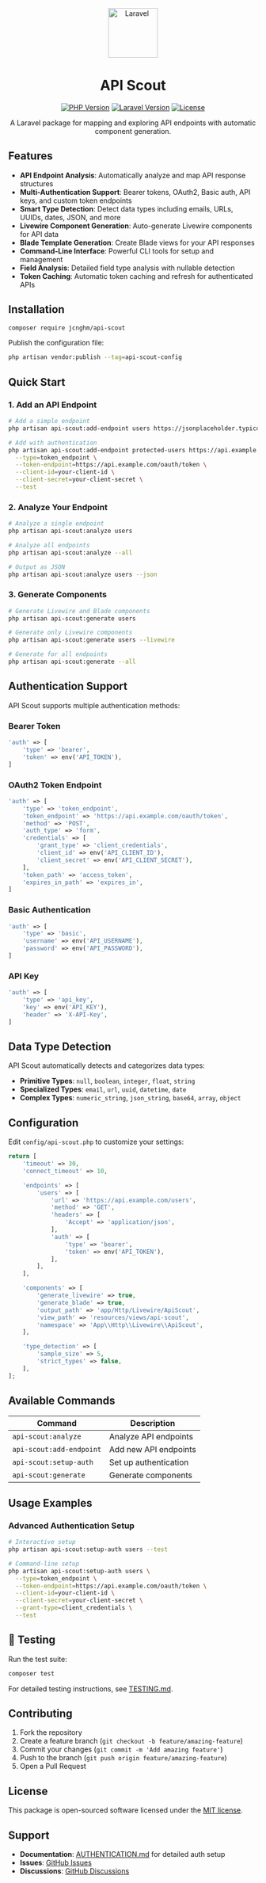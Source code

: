 <div align="center">
  <img src="https://laravel.com/img/logomark.min.svg" alt="Laravel" width="100" height="100">

# API Scout
[![PHP Version](https://img.shields.io/badge/php-8.1%2B-blue.svg)](https://php.net)
[![Laravel Version](https://img.shields.io/badge/laravel-10%2B%20%7C%2011%2B-red.svg)](https://laravel.com)
[![License](https://img.shields.io/badge/license-MIT-green.svg)](LICENSE)

A Laravel package for mapping and exploring API endpoints with automatic component generation.

</div>

## Features

- **API Endpoint Analysis**: Automatically analyze and map API response structures
- **Multi-Authentication Support**: Bearer tokens, OAuth2, Basic auth, API keys, and custom token endpoints
- **Smart Type Detection**: Detect data types including emails, URLs, UUIDs, dates, JSON, and more
- **Livewire Component Generation**: Auto-generate Livewire components for API data
- **Blade Template Generation**: Create Blade views for your API responses
- **Command-Line Interface**: Powerful CLI tools for setup and management
- **Field Analysis**: Detailed field type analysis with nullable detection
- **Token Caching**: Automatic token caching and refresh for authenticated APIs

## Installation

```bash
composer require jcnghm/api-scout
```

Publish the configuration file:

```bash
php artisan vendor:publish --tag=api-scout-config
```

## Quick Start

### 1. Add an API Endpoint

```bash
# Add a simple endpoint
php artisan api-scout:add-endpoint users https://jsonplaceholder.typicode.com/users

# Add with authentication
php artisan api-scout:add-endpoint protected-users https://api.example.com/users \
  --type=token_endpoint \
  --token-endpoint=https://api.example.com/oauth/token \
  --client-id=your-client-id \
  --client-secret=your-client-secret \
  --test
```

### 2. Analyze Your Endpoint

```bash
# Analyze a single endpoint
php artisan api-scout:analyze users

# Analyze all endpoints
php artisan api-scout:analyze --all

# Output as JSON
php artisan api-scout:analyze users --json
```

### 3. Generate Components

```bash
# Generate Livewire and Blade components
php artisan api-scout:generate users

# Generate only Livewire components
php artisan api-scout:generate users --livewire

# Generate for all endpoints
php artisan api-scout:generate --all
```

## Authentication Support

API Scout supports multiple authentication methods:

### Bearer Token

```php
'auth' => [
    'type' => 'bearer',
    'token' => env('API_TOKEN'),
]
```

### OAuth2 Token Endpoint

```php
'auth' => [
    'type' => 'token_endpoint',
    'token_endpoint' => 'https://api.example.com/oauth/token',
    'method' => 'POST',
    'auth_type' => 'form',
    'credentials' => [
        'grant_type' => 'client_credentials',
        'client_id' => env('API_CLIENT_ID'),
        'client_secret' => env('API_CLIENT_SECRET'),
    ],
    'token_path' => 'access_token',
    'expires_in_path' => 'expires_in',
]
```

### Basic Authentication

```php
'auth' => [
    'type' => 'basic',
    'username' => env('API_USERNAME'),
    'password' => env('API_PASSWORD'),
]
```

### API Key

```php
'auth' => [
    'type' => 'api_key',
    'key' => env('API_KEY'),
    'header' => 'X-API-Key',
]
```

## Data Type Detection

API Scout automatically detects and categorizes data types:

- **Primitive Types**: `null`, `boolean`, `integer`, `float`, `string`
- **Specialized Types**: `email`, `url`, `uuid`, `datetime`, `date`
- **Complex Types**: `numeric_string`, `json_string`, `base64`, `array`, `object`

## Configuration

Edit `config/api-scout.php` to customize your settings:

```php
return [
    'timeout' => 30,
    'connect_timeout' => 10,

    'endpoints' => [
        'users' => [
            'url' => 'https://api.example.com/users',
            'method' => 'GET',
            'headers' => [
                'Accept' => 'application/json',
            ],
            'auth' => [
                'type' => 'bearer',
                'token' => env('API_TOKEN'),
            ],
        ],
    ],

    'components' => [
        'generate_livewire' => true,
        'generate_blade' => true,
        'output_path' => 'app/Http/Livewire/ApiScout',
        'view_path' => 'resources/views/api-scout',
        'namespace' => 'App\\Http\\Livewire\\ApiScout',
    ],

    'type_detection' => [
        'sample_size' => 5,
        'strict_types' => false,
    ],
];
```

## Available Commands

| Command                  | Description           |
| ------------------------ | --------------------- |
| `api-scout:analyze`      | Analyze API endpoints |
| `api-scout:add-endpoint` | Add new API endpoints |
| `api-scout:setup-auth`   | Set up authentication |
| `api-scout:generate`     | Generate components   |

## Usage Examples

### Advanced Authentication Setup

```bash
# Interactive setup
php artisan api-scout:setup-auth users --test

# Command-line setup
php artisan api-scout:setup-auth users \
  --type=token_endpoint \
  --token-endpoint=https://api.example.com/oauth/token \
  --client-id=your-client-id \
  --client-secret=your-client-secret \
  --grant-type=client_credentials \
  --test
```

## 🧪 Testing

Run the test suite:

```bash
composer test
```

For detailed testing instructions, see [TESTING.md](TESTING.md).

## Contributing

1. Fork the repository
2. Create a feature branch (`git checkout -b feature/amazing-feature`)
3. Commit your changes (`git commit -m 'Add amazing feature'`)
4. Push to the branch (`git push origin feature/amazing-feature`)
5. Open a Pull Request

## License

This package is open-sourced software licensed under the [MIT license](LICENSE).

## Support

- **Documentation**: [AUTHENTICATION.md](AUTHENTICATION.md) for detailed auth setup
- **Issues**: [GitHub Issues](https://github.com/jcnghm/api-scout/issues)
- **Discussions**: [GitHub Discussions](https://github.com/jcnghm/api-scout/discussions)
